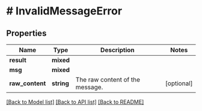 # # InvalidMessageError

## Properties

Name | Type | Description | Notes
------------ | ------------- | ------------- | -------------
**result** | **mixed** |  |
**msg** | **mixed** |  |
**raw_content** | **string** | The raw content of the message. | [optional]

[[Back to Model list]](../../README.md#models) [[Back to API list]](../../README.md#endpoints) [[Back to README]](../../README.md)
